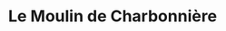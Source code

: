 ---
title: "Le Moulin de Charbonnière"
url: /saint-gregoire/le-moulin-de-charbonniere/
shop: Hofladen
---